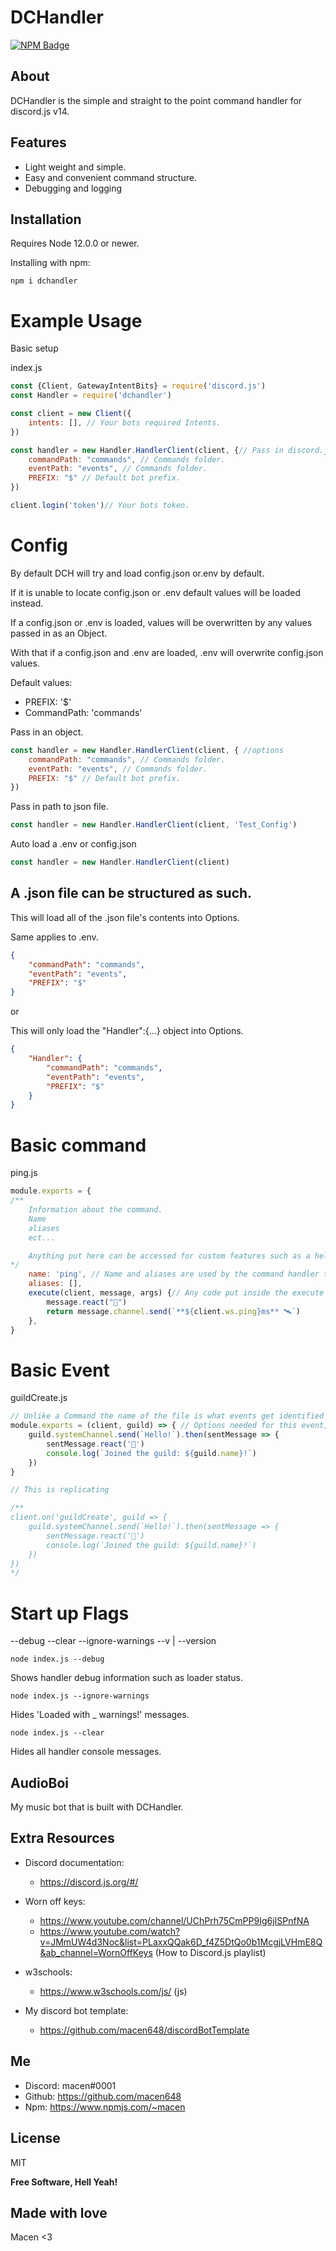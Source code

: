 # DCHandler
[![NPM Badge](https://nodei.co/npm/dchandler.png?downloads=true&stars=true)](https://nodei.co/npm/dchandler)

## About
DCHandler is the simple and straight to the point command handler for discord.js v14. 

## Features
* Light weight and simple.
* Easy and convenient command structure.
* Debugging and logging 


## Installation
Requires Node 12.0.0 or newer.

Installing with npm:
```$
npm i dchandler
```

# Example Usage
Basic setup

index.js
```js
const {Client, GatewayIntentBits} = require('discord.js')
const Handler = require('dchandler')

const client = new Client({
    intents: [], // Your bots required Intents.
})

const handler = new Handler.HandlerClient(client, {// Pass in discord.js client and options.
    commandPath: "commands", // Commands folder.
    eventPath: "events", // Commands folder.
    PREFIX: "$" // Default bot prefix.
})

client.login('token')// Your bots token.
```
# Config
By default DCH will try and load config.json or.env by default. 

If it is unable to locate config.json or .env default values will be loaded instead.
      
If a config.json or .env is loaded, values will be overwritten by any values passed in as an Object.

With that if a config.json and .env are loaded, .env will overwrite config.json values.

Default values:
- PREFIX: '$'
- CommandPath: 'commands'

Pass in an object.
```js
const handler = new Handler.HandlerClient(client, { //options
    commandPath: "commands", // Commands folder.
    eventPath: "events", // Commands folder.
    PREFIX: "$" // Default bot prefix.
})
```

Pass in path to json file.
```js
const handler = new Handler.HandlerClient(client, 'Test_Config')
```

Auto load a .env or config.json
```js
const handler = new Handler.HandlerClient(client)
```

## A .json file can be structured as such.

This will load all of the .json file's contents into Options.

Same applies to .env.
```json
{
    "commandPath": "commands",
    "eventPath": "events",
    "PREFIX": "$" 
}
```
or

This will only load the "Handler":{...} object into Options.
```json
{
    "Handler": {
        "commandPath": "commands",
        "eventPath": "events",
        "PREFIX": "$"
    }
}
```

# Basic command
ping.js
```js
module.exports = {
/**
    Information about the command.
    Name
    aliases
    ect...

    Anything put here can be accessed for custom features such as a help command.
*/
    name: 'ping', // Name and aliases are used by the command handler to call the command.
    aliases: [],
    execute(client, message, args) {// Any code put inside the execute call back will be executed when the command is ran.
        message.react("🏓")
        return message.channel.send(`**${client.ws.ping}ms** 🛰️`)
    },
}
```

# Basic Event
guildCreate.js
```js
// Unlike a Command the name of the file is what events get identified by.
module.exports = (client, guild) => { // Options needed for this event, client is always required. Guild is the event callback.
    guild.systemChannel.send(`Hello!`).then(sentMessage => {
        sentMessage.react('👋')
        console.log(`Joined the guild: ${guild.name}!`)
    })
}

// This is replicating

/** 
client.on('guildCreate', guild => {
    guild.systemChannel.send(`Hello!`).then(sentMessage => {
        sentMessage.react('👋')
        console.log(`Joined the guild: ${guild.name}!`)
    })
}) 
*/

```
# Start up Flags
--debug
--clear
--ignore-warnings
--v | --version

```$
node index.js --debug
```
Shows handler debug information such as loader status.


```$
node index.js --ignore-warnings
```
Hides 'Loaded with _ warnings!' messages.


```$
node index.js --clear
```
Hides all handler console messages.

## AudioBoi
My music bot that is built with DCHandler.

## Extra Resources
- Discord documentation:
     - https://discord.js.org/#/

- Worn off keys: 
     - https://www.youtube.com/channel/UChPrh75CmPP9Ig6jISPnfNA
     - https://www.youtube.com/watch?v=JMmUW4d3Noc&list=PLaxxQQak6D_f4Z5DtQo0b1McgjLVHmE8Q&ab_channel=WornOffKeys (How to Discord.js playlist)

- w3schools:
    - https://www.w3schools.com/js/ (js)

- My discord bot template:
    - https://github.com/macen648/discordBotTemplate

## Me
 - Discord: macen#0001
 - Github: https://github.com/macen648
 - Npm: https://www.npmjs.com/~macen

## License

MIT

**Free Software, Hell Yeah!**

## Made with love 
Macen <3
